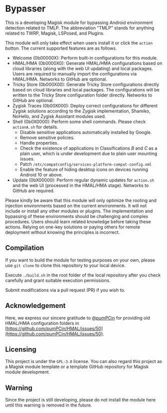 # Bypasser

This is a developing Magisk module for bypassing Android environment detection related to TMLP. The abbreviation "TMLP" stands for anything related to TWRP, Magisk, LSPosed, and Plugins. 

This module will only take effect when users install it or click the ``action`` button. The current supported features are as follows. 

- Welcome (0b00000X): Perform built-in configurations for this module. 
- HMAL/HMA (0b0000X0): Generate HMAL/HMA configurations based on cloud libraries (along with the web UI updating) and local packages. Users are required to manually import the configurations via HMAL/HMA. Networks to GitHub are optional. 
- Tricky Store (0b000X00): Generate Tricky Store configurations directly based on cloud libraries and local packages. The configurations will be written to the Tricky Store configuration folder directly. Networks to GitHub are optional. 
- Zygisk Traces (0b00X000): Deploy correct configurations for different Zygisk solutions according to the Zygisk implementation, Shamiko, NoHello, and Zygisk Assistant modules used. 
- Shell (0b0X0000): Perform some shell commands. Please check ``actionA.sh`` for details. 
  - Disable sensitive applications automatically installed by Google. 
  - Remove sensitive policies. 
  - Handle properties. 
  - Check the existence of applications in Classifications $B$ and $C$ as a plain user, which is under development due to plain user mounting issues. 
  - Patch ``/etc/compatconfig/services-platform-compat-config.xml``
  - Enable the feature of hiding desktop icons on devices running Android 10 or above. 
- Update (0bX00000): Perform regular dynamic updates for ``action.sh`` and the web UI (processed in the HMAL/HMA stage). Networks to GitHub are required. 

Please kindly be aware that this module will only optimize the rooting and injection environments based on the current environments. It will not include or install any other modules or plugins. 
The implementation and bypassing of these environments should be challenging and complex procedures. Users should learn related knowledge before taking these actions. 
Relying on one-key solutions or paying others for remote deployment without knowing the principles is incorrect. 

## Compilation

If you want to build the module for testing purposes on your own, please use ``git clone`` to clone this repository to your local device.

Execute ``./build.sh`` in the root folder of the local repository after you check carefully and grant suitable execution permissions. 

Submit modifications via a pull request (PR) if you wish to. 

## Acknowledgement

Here, we express our sincere gratitude to [@pumPCin](https://github.com/pumPCin) for providing old HMAL/HMA configuration folders in [https://github.com/pumPCin/HMAL/issues/50](https://github.com/pumPCin/HMAL/issues/50). 

## Licensing

This project is under the ``GPL-3.0`` license. You can also regard this project as a Magisk module template or a template GitHub repository for Magisk module development. 

## Warning

Since the project is still developing, please do not install the module here until this warning is removed in the future. 
